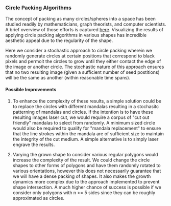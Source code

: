 ### Circle Packing Algorithms

The concept of packing as many circles/spheres into a space has been studied readily by mathematicians, graph theorists, and computer scientists.
A brief overview of those efforts is captured [here](https://en.wikipedia.org/wiki/Circle_packing_theorem). 
Visualizing the results of applying circle packing algorithms in various shapes has incredible aesthetic appeal due to the regularity of the shape.

Here we consider a stochastic approach to circle packing wherein we randomly generate circles at certain positions that correspond to black pixels 
and permoit the circles to grow until they either contact the edge of the image or another circle. The stochastic nature of this approach ensures
that no two resulting image (given a sufficient number of seed postitions) will be the same as another (within reasonable time spans).

#### Possible Improvements
1) To enhance the complexity of these results, a simple solution could be to replace the circles with different mandalas resulting in a stochasitc patterning of mandalas and circles. If the intention is to have these resulting images laser cut, we would require a corpus of "cut out friendly" mandalas to select from randomly. A minimum sized circle would also be required to qualify for "mandala replacement" to ensure that the line strokes within the mandala are of sufficient size to maintain the integrity of the cut medium. A simple alternative is to simply laser engrave the results. 

2) Varying the grown shape to consider various regular polygons would increase the complexity of the result. We could change the circle shapes to other forms of polygons and have them randomly rotated to various orientations, however this does not necessarily guarantee that we will have a dense packing of shapes. It also makes the growth dynamics more complex due to the approach implemented to prevent shape intersection. A much higher chance of success is possible if we consider only polygons with n >= 5 sides since they can be roughly approximated as circles.

